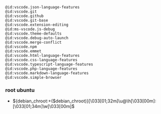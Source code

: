 ```
@id:vscode.json-language-features
@id:vscode.git
@id:vscode.github
@id:vscode.git-base
@id:vscode.extension-editing
@id:ms-vscode.js-debug
@id:vscode.theme-defaults
@id:vscode.debug-auto-launch
@id:vscode.merge-conflict
@id:vscode.npm
@id:vscode.emmet
@id:vscode.html-language-features
@id:vscode.css-language-features
@id:vscode.typescript-language-features
@id:vscode.php-language-features
@id:vscode.markdown-language-features
@id:vscode.simple-browser
```
### root ubuntu
- ${debian_chroot:+($debian_chroot)}\[\033[01;32m\]\u@\h\[\033[00m\]:\[\033[01;34m\]\w\[\033[00m\]\$

